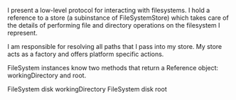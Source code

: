 I present a low-level protocol for interacting with filesystems. I hold a reference to
a store (a subinstance of FileSystemStore) which takes care of the details of performing 
file and directory operations on the filesystem I represent. 

I am responsible for resolving all paths that
I pass into my store. My store acts as a factory and offers platform specific actions.


FileSystem instances know two methods that return a Reference object: workingDirectory and root.

FileSystem disk workingDirectory
FileSystem disk root


